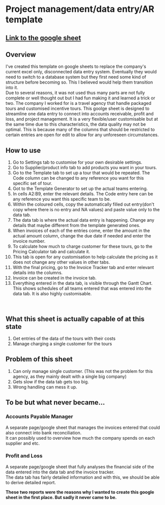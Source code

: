 # Project management/data entry/AR template 

## [Link to the google sheet](https://docs.google.com/spreadsheets/d/12Ga3FjOTrPm-NbdD_vt1rYL4uHXxFE2lnjU66pd6VWE/edit?usp=sharing)

## Overview
I've created this template on google sheets to replace the company's current excel only, disconnected data entry system.
Eventually they would need to switch to a database system but they first need some kind of structure before becoming so. This I believed would help them transition into it. <Br>
Due to several reasons, it was not used thus many parts are not fully complete or well thought out but I had fun making it and learned a trick or two.
The company I worked for is a travel agency that handle packaged tours and customised incentive tours.
This goolge sheet is designed to streamline one data entry to connect into accounts receivable, profit and loss, and project management. 
It is a very flexible/user customisable but at the same time due to this characteristics, the data quality may not be optimal. 
This is because many of the columns that should be restricted to certain entries are open for edit to allow for any unforeseen circumstances. 
<br>
## How to use
1. Go to Settings tab to customise for your own desirable settings.
2. Go to Supplier/product info tab to add products you want in your tours.
3. Go to the Template tab to set up a tour that would be repeated. The Code column can be changed to any reference you want for this specific set of tour.
4. Got to the Template Generator to set up the actual teams entering.
5. In cells A2:B9, enter the relevant details. The Code entry here can be any reference you want this specific team to be.
6. Within the coloured cells, copy the automatically filled out entry(don't copy where there is no entry and NA values) and paste value only to the data tab.
7. The data tab is where the actual data entry is happening. Change any details that maybe different from the template generated ones.
8. When invoices of each of the entries come, enter the amount in the actual amount column, change the due date if needed and enter the invoice number.
9. To calculate how much to charge customer for these tours, go to the Pricing Calculator tab and calculate it.
10. This tab is open for any customisation to help calculate the pricing as it does not change any other values in other tabs.
11. With the final pricing, go to the Invoice Tracker tab and enter relevant details into the columns.
12. Invoice can be created in the invoice tab.
13. Everything entered in the data tab, is visible through the Gantt Chart. This shows schedules of all teams entered that was entered into the data tab. It is also highly customisable.
<br>

## What this sheet is actually capable of at this state
1. Get entries of the data of the tours with their costs
2. Manage charging a single customer for the tours

## Problem of this sheet
1. Can only manage single customer. (This was not the problem for this agency, as they mainly dealt with a single big company)
2. Gets slow if the data tab gets too big.
3. Wrong handling can mess it up. 

## To be but what never became...
### Accounts Payable Manager
A separate page/google sheet that manages the invoices entered that could also connect into bank reconciliation.<br>
It can possibly used to overview how much the company spends on each supplier and etc. 

### Profit and Loss
A separate page/google sheet that fully analyses the financial side of the data entered into the data tab and the invoice tracker.<br>
The data tab has fairly detailed information and with this, we should be able to derive detailed report.

**These two reports were the reasons why I wanted to create this google sheet in the first place. But sadly it never came to be.**


